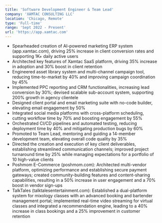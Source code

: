 ```yaml
---
title: 'Software Development Engineer & Team Lead'
company: 'XAMTAC CONSULTING LLC'
location: 'Chicago, Remote'
type: 'Full-time'
range: 'Sept 2022 - Present'
url: 'https://app.xamtac.com'
---
```


- Spearheaded creation of AI-powered marketing ERP system (app.xamtac.com), driving 25% increase in client conversion rates and supporting 1K+ daily active users
- Architected key features of Xamtac SaaS platform, driving 35% increase in adoption and 30% boost in client retention
- Engineered asset library system and multi-channel campaign tool, reducing time-to-market by 40% and improving campaign coordination by 45%
- Implemented PPC reporting and CRM functionalities, increasing lead conversion by 30%; devised scalable sub-account system, supporting 200% growth in agency clientele
- Designed client portal and email marketing suite with no-code builder, elevating email engagement by 50%
- Integrated social media platforms with cross-platform scheduling, cutting workflow time by 70% and boosting engagement by 55%
- Orchestrated CI/CD pipelines and automated testing, reducing deployment time by 40% and mitigating production bugs by 60%
- Promoted to Team Lead, mentoring and guiding a 14-member development team, elevating overall code quality by 35%
- Directed the creation and execution of key client deliverables, establishing streamlined communication channels; improved project turnaround time by 25% while managing expectations for a portfolio of 10 high-value clients
- Poshmom E-Commerce (poshmom.com): Architected multi-vendor platform, optimizing performance and establishing secure payment gateways; created community-building features and content-sharing capabilities, resulting in a 50% increase in user engagement and a 70% boost in vendor sign-ups
- TalkTales (talktalesentertainment.com): Established a dual-platform system for mixology classes with an advanced booking and bartender management portal; implemented real-time video streaming for virtual classes and integrated a recommendation engine, leading to a 40% increase in class bookings and a 25% improvement in customer retention 
